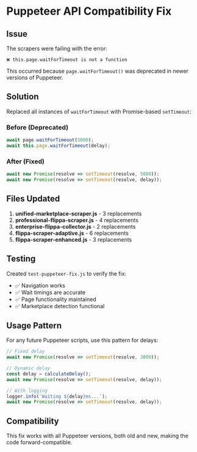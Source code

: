 # Puppeteer API Compatibility Fix

## Issue
The scrapers were failing with the error:
```
❌ this.page.waitForTimeout is not a function
```

This occurred because `page.waitForTimeout()` was deprecated in newer versions of Puppeteer.

## Solution
Replaced all instances of `waitForTimeout` with Promise-based `setTimeout`:

### Before (Deprecated)
```javascript
await page.waitForTimeout(5000);
await this.page.waitForTimeout(delay);
```

### After (Fixed)
```javascript
await new Promise(resolve => setTimeout(resolve, 5000));
await new Promise(resolve => setTimeout(resolve, delay));
```

## Files Updated
1. **unified-marketplace-scraper.js** - 3 replacements
2. **professional-flippa-scraper.js** - 4 replacements  
3. **enterprise-flippa-collector.js** - 2 replacements
4. **flippa-scraper-adaptive.js** - 6 replacements
5. **flippa-scraper-enhanced.js** - 3 replacements

## Testing
Created `test-puppeteer-fix.js` to verify the fix:
- ✅ Navigation works
- ✅ Wait timings are accurate
- ✅ Page functionality maintained
- ✅ Marketplace detection functional

## Usage Pattern
For any future Puppeteer scripts, use this pattern for delays:

```javascript
// Fixed delay
await new Promise(resolve => setTimeout(resolve, 3000));

// Dynamic delay
const delay = calculateDelay();
await new Promise(resolve => setTimeout(resolve, delay));

// With logging
logger.info(`Waiting ${delay}ms...`);
await new Promise(resolve => setTimeout(resolve, delay));
```

## Compatibility
This fix works with all Puppeteer versions, both old and new, making the code forward-compatible.